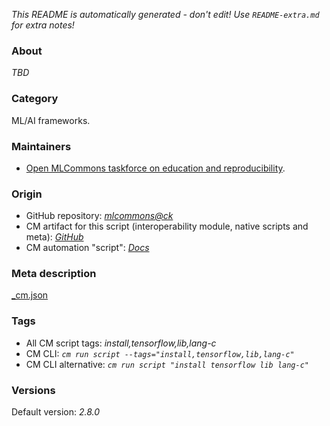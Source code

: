 *This README is automatically generated - don't edit! Use `README-extra.md` for extra notes!*

### About

*TBD*

### Category

ML/AI frameworks.

### Maintainers

* [Open MLCommons taskforce on education and reproducibility](https://github.com/mlcommons/ck/blob/master/docs/mlperf-education-workgroup.md).

### Origin

* GitHub repository: *[mlcommons@ck](https://github.com/mlcommons/ck/tree/master/cm-mlops)*
* CM artifact for this script (interoperability module, native scripts and meta): *[GitHub](https://github.com/mlcommons/ck/tree/master/cm-mlops/script/install-tensorflow-for-c)*
* CM automation "script": *[Docs](https://github.com/octoml/ck/blob/master/docs/list_of_automations.md#script)*


### Meta description
[_cm.json](_cm.json)


### Tags
* All CM script tags: *install,tensorflow,lib,lang-c*
* CM CLI: *`cm run script --tags="install,tensorflow,lib,lang-c"`*
* CM CLI alternative: *`cm run script "install tensorflow lib lang-c"`*


### Versions
Default version: *2.8.0*
